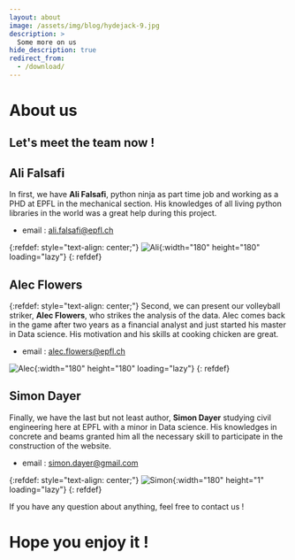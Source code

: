 ```yaml
---
layout: about
image: /assets/img/blog/hydejack-9.jpg
description: >
  Some more on us
hide_description: true
redirect_from:
  - /download/
---
```

# About us

## Let's meet the team now !

## Ali Falsafi

In first, we have **Ali Falsafi**, python ninja as part time job and working as a PHD at EPFL 
in the mechanical section. His knowledges of all living python libraries in the world
was a great help during this project.


* email : [ali.falsafi@epfl.ch](mailto:ali.falsafi@epfl.ch)

{:refdef: style="text-align: center;"}
![Ali](..\assets\ali.jpeg){:width="180" height="180" loading="lazy"}
{: refdef}



## Alec Flowers
{:refdef: style="text-align: center;"}
Second, we can present our volleyball striker, **Alec Flowers**, who strikes the analysis of the data.
Alec comes back in the game after two years as a financial analyst and just started his master in 
Data science. His motivation and his skills at cooking chicken are great.

* email : [alec.flowers@epfl.ch](mailto:alec.flowers@epfl.ch)


![Alec](..\assets\alec.jpeg){:width="180" height="180" loading="lazy"}
{: refdef}

## Simon Dayer

Finally, we have the last but not least author, **Simon Dayer** studying civil engineering 
here at EPFL with a minor in Data science. His knowledges in concrete and beams 
granted him all the necessary skill to participate in the construction of the website.

* email : [simon.dayer@gmail.com](mailto:simon.dayer@gmail.com)

{:refdef: style="text-align: center;"}
![Simon](..\assets\simon.jpeg){:width="180" height="1" loading="lazy"}
{: refdef}


If you have any question about anything, feel free to contact us !


# Hope you enjoy it !
